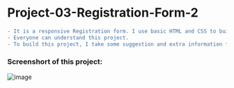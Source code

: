 # Project-03-Registration-Form-2


```diff
- It is a responsive Registration form. I use basic HTML and CSS to build this form. 
- Everyone can understand this project. 
- To build this project, I take some suggestion and extra information from youtube tutorial...
```

### Screenshort of this project:

![image](https://user-images.githubusercontent.com/75157104/181474524-b15cd712-7958-47fe-80bb-3f64e2c5e6ef.png)
